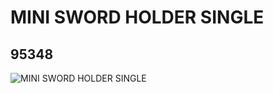 # MINI SWORD HOLDER SINGLE
## 95348
![MINI SWORD HOLDER SINGLE](https://lc-www-live-s.legocdn.com/media/bricks/5/2/4620394.jpg)